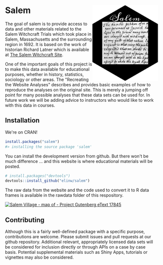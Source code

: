
<!-- README.md is generated from README.Rmd. Please edit that file -->
# Salem <img src="man/figures/logo.png" align="right" height="250" />

<!-- badges: start -->
<!-- badges: end -->
The goal of salem is to provide access to data and other materials related to the Salem Witchcraft Trials which took place in Salem, Massachusetts and the surrounding region in 1692. It is based on the work of historian Richard Latner which is available at [The Salem Witchcraft Site](https://www.tulane.edu/~salem/).

One of the important goals of this project is to make this data available for educational purposes, whether in history, statistics, sociology or other areas. The "Recreating the Website Analyses" describes and provides basic examples of how to reproduce the analyses on the original site. This is merely a jumping off point for many possible analyses that these data sets can be used for. In future work we will be adding advice to instructors who would like to work with this data in courses.

## Installation

We're on CRAN!

``` r
install.packages("salem")
#> installing the source package 'salem'
```

You can install the development version from github. But there won't be much difference ... and this website is where educational materials will be posted.

``` r
# install.packages("devtools")
devtools::install_github("elinw/salem")
```

The raw data from the website and the code used to convert it to R data frames is available in the rawdata folder of this respository.

<a title="W.P. Upham, Public domain, via Wikimedia Commons" href="https://commons.wikimedia.org/wiki/File:Salem_Village_-_map_of_-_Project_Gutenberg_eText_17845.jpg"><img width="512" alt="Salem Village - map of - Project Gutenberg eText 17845" src="https://upload.wikimedia.org/wikipedia/commons/thumb/a/ae/Salem_Village_-_map_of_-_Project_Gutenberg_eText_17845.jpg/512px-Salem_Village_-_map_of_-_Project_Gutenberg_eText_17845.jpg"></a>

## Contributing

Although this is a fairly well-defined package with a specific purpose, contributions are welcome. Please submit issues and pull requests at our github repository. Additional relevant, appropriately licensed data sets will be considered for inclusion directly or through APIs on a case by case basis. Potential supplemental materials such as Shiny Apps, tutorials or vignettes may also be considered.
